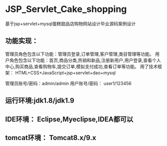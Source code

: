 # JSP_Servlet_Cake_shopping
基于jsp+servlet+mysql蛋糕甜品店购物网站设计毕业源码案例设计

## 功能实现：
  管理员角色包含以下功能：管理员登录,订单管理,客户管理,类目管理等功能。
  用户角色包含以下功能：首页,商品分类,热销和新品,注册新用户,用户登录,查看个人中心,购买商品,查看购物车,提交订单,模拟支付成功,查看订单等功能。
  用了技术框架： HTML+CSS+JavaScript+jsp+servlet+dao+mysql

管理员账号/密码：admin/admin
用户账号/密码： user1/123456

## 运行环境:jdk1.8/jdk1.9
## IDE环境： Eclipse,Myeclipse,IDEA都可以
## tomcat环境： Tomcat8.x/9.x
